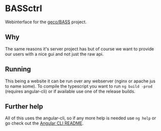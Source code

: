 BASSctrl
========

Webinterface for the [geco/BASS](https://github.com/VSETH-GECO/BASS) project.

## Why
The same reasons it's server project has but of course we want to provide our users with
a nice gui and not just the raw api.

## Running
This being a website it can be run over any webserver (nginx or apache jus to name some).
To compile the typescript you want to run `ng build -prod` (requires angular-cli) or if
available use one of the release builds.

## Further help
All of this uses the angular-cli, so if any more help is needed use `ng help` or go check out the [Angular CLI README](https://github.com/angular/angular-cli/blob/master/README.md).
